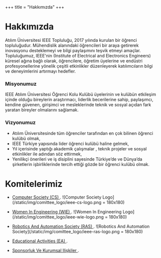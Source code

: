 +++
title = "Hakkımızda"
+++

# Hakkımızda

Atılım Üniversitesi IEEE Topluluğu, 2017 yılında kurulan bir öğrenci topluluğudur. Mühendislik alanındaki öğrencileri bir araya getirerek inovasyonu desteklemeyi ve bilgi paylaşımını teşvik etmeyi amaçlar. Topluluğumuz, IEEE'nin (Institute of Electrical and Electronics Engineers) küresel ağına bağlı olarak, öğrencilere, öğretim üyelerine ve endüstri profesyonellerine yönelik çeşitli etkinlikler düzenleyerek katılımcıların bilgi ve deneyimlerini artırmayı hedefler.

### Misyonumuz

IEEE Atılım Üniversitesi Öğrenci Kolu Kulübü üyelerinin ve kulübün etkileşim içinde
olduğu bireylerin araştırmacı, liderlik becerilerine sahip, paylaşımcı, kendine güvenen,
girişimci ve mesleklerinde teknik ve sosyal açıdan fark yaratan bireyler olmalarını sağlamak.

### Vizyonumuz

- Atılım Üniversitesinde tüm öğrenciler tarafından en çok bilinen öğrenci kulübü olmak,
- IEEE Türkiye yapısında lider öğrenci kulübü haline gelmek,
- Yıl içerisinde yaptığı akademik çalışmalar , teknik projeler ve sosyal etkinlikler ile
adından söz ettirmek,
- Yenilikçi önerileri ve iş disiplini sayesinde Türkiye’de ve Dünya’da şirketlerin
işbirliklerinde tercih ettiği gözde bir öğrenci kulübü olmak.

# Komitelerimiz

- [Computer Society (CS) ](https://ieee-atilim.github.io/ourteam/cs). ![Computer Society Logo](/static/img/comittee_logo/ieee-cs-logo.png = 180x180)


-  [Women In Engineering (WIE) ](https://ieee-atilim.github.io/ourteam/wie). ![Women In Engineering Logo](/static/img/comittee_logo/ieee-wie-logo.png = 180x180)


-  [Robotics And Automation Society (RAS) ](https://ieee-atilim.github.io/ourteam/ras). ![Robotics And Automation Society](/static/img/comittee_logo/ieee-ras-logo.png = 180x180)


-  [Educational Activities (EA) ](https://ieee-atilim.github.io/ourteam/ea).


-  [Sponsorluk Ve Kurumsal Ilişkiler ](https://ieee-atilim.github.io/ourteam/sk).


